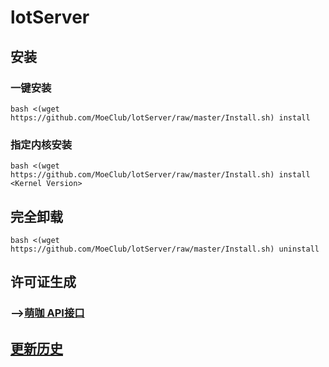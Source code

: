 # lotServer


## 安装
### 一键安装
```
bash <(wget https://github.com/MoeClub/lotServer/raw/master/Install.sh) install
```

### 指定内核安装
```
bash <(wget https://github.com/MoeClub/lotServer/raw/master/Install.sh) install <Kernel Version>
```

## 完全卸载
```
bash <(wget https://github.com/MoeClub/lotServer/raw/master/Install.sh) uninstall
```

## 许可证生成
### -->[萌咖 API接口](https://moeclub.org/api)    

## [更新历史](http://download.appexnetworks.com.cn/releaseNotes/)     

  

